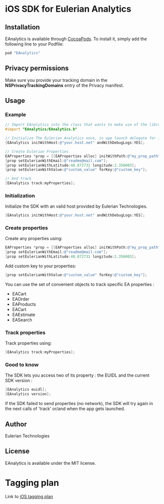 # iOS SDK for Eulerian Analytics #

## Installation ##

EAnalytics is available through [CocoaPods](http://cocoapods.org). To install
it, simply add the following line to your Podfile:

```ruby
pod "EAnalytics"
```

## Privacy permissions ##

Make sure you provide your tracking domain in the **NSPrivacyTrackingDomains** entry of the Privacy manifest.

## Usage ##

### Example ###

```objective-c
// Import EAnalytics into the class that wants to make use of the library
#import "EAnalytics/EAnalytics.h"

// Initialize The Eulerian Analytics once, in app launch delegate for instance
[EAnalytics initWithHost:@"your.host.net" andWithDebugLogs:YES];

// Create Eulerian Properties
EAProperties *prop = [[EAProperties alloc] initWithPath:@"my_prop_path"];
[prop setEulerianWithEmail:@"readme@mail.com"];
[prop setEulerianWithLatitude:48.872731 longitude:2.356003];
[prop setEulerianWithValue:@"custom_value" forKey:@"custom_key"];

// And track
[EAnalytics track:myProperties];
```

### Initialization ###

Initialize the SDK with an valid host provided by Eulerian Technologies.

```objective-c
[EAnalytics initWithHost:@"your.host.net" andWithDebugLogs:YES];
```

### Create properties ###

Create any properties using:

```objective-c
EAProperties *prop = [[EAProperties alloc] initWithPath:@"my_prop_path"];
[prop setEulerianWithEmail:@"readme@mail.com"];
[prop setEulerianWithLatitude:48.872731 longitude:2.356003];
```

Add custom key to your properties:

```objective-c
[prop setEulerianWithValue:@"custom_value" forKey:@"custom_key"];
```

You can use the set of convenient objects to track specific EA properties :

* EACart
* EAOrder
* EAProducts
* EACart
* EAEstimate
* EASearch

### Track properties ###

Track properties using:

```objective-c
[EAnalytics track:myProperties];
```

### Good to know ###

The SDK lets you access two of its property : the EUIDL and the current SDK version :

```objective-c
[EAnalytics euidl];
[EAnalytics version];
```

If the SDK failed to send properties (no network), the SDK will try again in the next calls of 'track' or/and when the app gets launched.

## Author ##

Eulerian Technologies

## License ##

EAnalytics is available under the MIT license.

# Tagging plan

Link to [iOS tagging plan](https://github.com/EulerianTechnologies/eanalytics-ios/blob/master/TAGGINGPLAN.md)
